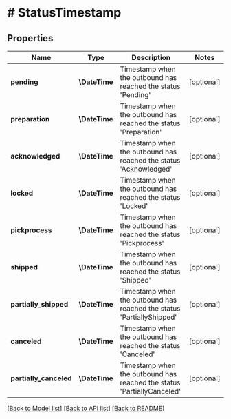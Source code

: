 # # StatusTimestamp

## Properties

Name | Type | Description | Notes
------------ | ------------- | ------------- | -------------
**pending** | **\DateTime** | Timestamp when the outbound has reached the status &#39;Pending&#39; | [optional]
**preparation** | **\DateTime** | Timestamp when the outbound has reached the status &#39;Preparation&#39; | [optional]
**acknowledged** | **\DateTime** | Timestamp when the outbound has reached the status &#39;Acknowledged&#39; | [optional]
**locked** | **\DateTime** | Timestamp when the outbound has reached the status &#39;Locked&#39; | [optional]
**pickprocess** | **\DateTime** | Timestamp when the outbound has reached the status &#39;Pickprocess&#39; | [optional]
**shipped** | **\DateTime** | Timestamp when the outbound has reached the status &#39;Shipped&#39; | [optional]
**partially_shipped** | **\DateTime** | Timestamp when the outbound has reached the status &#39;PartiallyShipped&#39; | [optional]
**canceled** | **\DateTime** | Timestamp when the outbound has reached the status &#39;Canceled&#39; | [optional]
**partially_canceled** | **\DateTime** | Timestamp when the outbound has reached the status &#39;PartiallyCanceled&#39; | [optional]

[[Back to Model list]](../../README.md#models) [[Back to API list]](../../README.md#endpoints) [[Back to README]](../../README.md)

